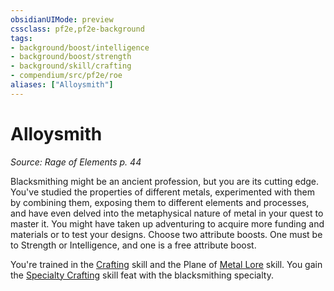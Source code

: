 ```yaml
---
obsidianUIMode: preview
cssclass: pf2e,pf2e-background
tags:
- background/boost/intelligence
- background/boost/strength
- background/skill/crafting
- compendium/src/pf2e/roe
aliases: ["Alloysmith"]
---
```

# Alloysmith
*Source: Rage of Elements p. 44*  

Blacksmithing might be an ancient profession, but you are its cutting edge. You've studied the properties of different metals, experimented with them by combining them, exposing them to different elements and processes, and have even delved into the metaphysical nature of metal in your quest to master it. You might have taken up adventuring to acquire more funding and materials or to test your designs. Choose two attribute boosts. One must be to Strength or Intelligence, and one is a free attribute boost.

You're trained in the [Crafting](compendium/skills.md#Crafting) skill and the Plane of [Metal Lore](compendium/skills.md#Lore) skill. You gain the [Specialty Crafting](compendium/feats/specialty-crafting.md) skill feat with the blacksmithing specialty.